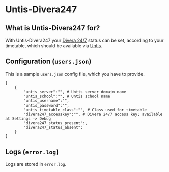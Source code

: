 # Untis-Divera247

## What is Untis-Divera247 for?
With Untis-Divera247 your [Divera 24/7](https://www.divera247.com/) status can be set, according to your timetable, which should be available via [Untis](https://www.untis.at/).

## Configuration (`users.json`)
This is a sample `users.json` config file, which you have to provide.
```
[
	{
		"untis_server":"", # Untis server domain name
		"untis_school":"", # Untis school name
		"untis_username":"",
		"untis_password":"",
		"untis_timetable_class":"", # Class used for timetable
		"divera247_accesskey":"", # Divera 24/7 access key; available at Settings -> Debug
		"divera247_status_present":,
		"divera247_status_absent":
	}
]
```

## Logs (`error.log`)
Logs are stored in `error.log`.
